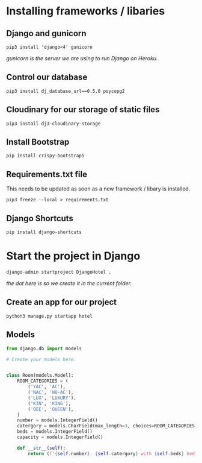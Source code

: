 # Installing frameworks / libaries
## Django and gunicorn
```
pip3 install 'django<4' gunicorn
```
*gunicorn is the server we are using to run Django on Heroku.*

## Control our database
```
pip3 install dj_database_url==0.5.0 psycopg2
```

## Cloudinary for our storage of static files
```
pip3 install dj3-cloudinary-storage
```

## Install Bootstrap
```
pip install crispy-bootstrap5
```

## Requirements.txt file
This needs to be updated as soon as a new framework / libary is installed.
```
pip3 freeze --local > requirements.txt
```

## Django Shortcuts
```
pip install django-shortcuts
```

# Start the project in Django
```
django-admin startproject DjangoHotel .
```
*the dot here is so we create it in the current folder.*

## Create an app for our project
```
python3 manage.py startapp hotel
```

## Models
```python
from django.db import models

# Create your models here.


class Room(models.Model):
    ROOM_CATEGORIES = (
        ('YAC', 'AC'),
        ('NAC', 'NO-AC'),
        ('LUX', 'LUXURY'),
        ('KIN', 'KING'),
        ('QEE', 'QUEEN'),
    )
    number = models.IntegerField()
    catergory = models.CharField(max_length=3, choices=ROOM_CATEGORIES)
    beds = models.IntegerField()
    capacity = models.IntegerField()

    def __str__(self):
        return (f'{self.number}. {self.catergory} with {self.beds} bed(s) for {self.capacity} people')
```